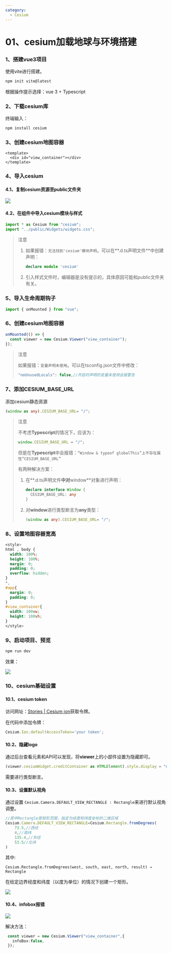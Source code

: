 ```yaml
---
category:
  - Cesium
---
```

# 01、cesium加载地球与环境搭建

### 1、搭建vue3项目

使用vite进行搭建。

```js
npm init vite@latest
```

根据操作提示选择：vue 3 + Typescript

### 2、下载cesium库

终端输入：

```js
npm install cesium
```

### 3、创建cesium地图容器

```vue
<template>
  <div id="view_container"></div>
</template>
```

### 4、导入cesium

#### 4.1、复制cesium资源至public文件夹

![](./img/image-20230705115254785.png)

#### 4.2、在组件中导入cesium模块与样式

```typescript
import * as Cesium from "cesium";
import "../public/Widgets/widgets.css";
```

> 注意
>
> 1. 如果报错：`无法找到'cesium'模块声明`。可以在**.d.ts声明文件**中创建声明：
>
>    ```typescript
>    declare module 'cesium'
>    ```
>
> 2. 引入样式文件时，编辑器是没有提示的，具体原因可能和public文件夹有关。

### 5、导入生命周期钩子

```typescript
import { onMounted } from "vue";
```

### 6、创建cesium地图容器

```typescript
onMounted(() => {
  const viewer = new Cesium.Viewer("view_container");
});
```

> 注意
>
> 如果报错：`变量声明未使用`。可以在tsconfig.json文件中修改：
>
> ```typescript
> "noUnusedLocals": false,//开启时声明的变量未使用会报警告
> ```

### 7、添加CESIUM_BASE_URL

添加cesium静态资源

```typescript
(window as any).CESIUM_BASE_URL= "/";
```

> 注意
>
> 不考虑**Typescript**的情况下，应该为：
>
> ```typescript
> window.CESIUM_BASE_URL = "/";
> ```
>
> 但是在**Typescript**中会报错：`“Window & typeof globalThis”上不存在属性“CESIUM_BASE_URL”`
>
> 有两种解决方案：
>
> 1. 在**.d.ts声明文件**中对**window**对象进行声明：
>
>    ```typescript
>    declare interface Window {
>      CESIUM_BASE_URL: any
>    }
>    ```
>
> 2. 对**window**进行类型断言为**any**类型：
>
>    ```typescript
>    (window as any).CESIUM_BASE_URL= "/";
>    ```

### 8、设置地图容器宽高

```css
<style>
html , body { 
  width: 100%; 
  height: 100%; 
  margin: 0; 
  padding: 0; 
  overflow: hidden; 
}
*,
#app{
  margin: 0;
  padding: 0;
}
#view_container{
  width: 100vw;
  height: 100vh;
}
</style>
```

### 9、启动项目、预览

```js
npm run dev
```

效果：

![](./img/image-20230705135743030.png)

### 10、cesium基础设置

#### 10.1、cesium token

访问网址：[Stories | Cesium ion](https://ion.cesium.com/)获取令牌。

在代码中添加令牌：

```typescript
Cesium.Ion.defaultAccessToken='your token';
```

#### 10.2、隐藏logo

通过后台查看元素和API可以发现，将**viewer**上的小部件设置为隐藏即可。

```typescript
(viewer.cesiumWidget.creditContainer as HTMLElement).style.display = "none";
```

需要进行类型断言。

#### 10.3、设置默认视角

通过设置 `Cesium.Camera.DEFAULT_VIEW_RECTANGLE : Rectangle`来进行默认视角调整。

```typescript
//其中Rectangle是矩形范围，指定为经度和纬度坐标的二维区域
Cesium.Camera.DEFAULT_VIEW_RECTANGLE=Cesium.Rectangle.fromDegrees(
	73.5,//西经
	4,//南纬
	135.4,//东经
	53.5//北纬
)
```

其中:

`Cesium.Rectangle.fromDegrees(west, south, east, north, result) → Rectangle`

在给定边界经度和纬度（以度为单位）的情况下创建一个矩形。

![](./img/image-20230705145454188.png)

#### 10.4、infobox报错

![](./img/image-20230705143434341.png)

解决方法：

```typescript
 const viewer = new Cesium.Viewer("view_container",{
   infoBox:false,
 });
```
